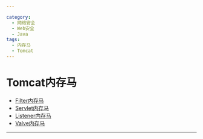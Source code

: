 ```yaml
---

category:
  - 网络安全
  - Web安全
  - Java
tags:
  - 内存马
  - Tomcat
---
```


# Tomcat内存马

- [Filter内存马](Filter内存马/servletContext-addFilter.md)
- [Servlet内存马](Servlet内存马/servletContext-addServlet.md)
- [Listener内存马](Listener内存马/index.md)
- [Valve内存马](Valve内存马/index.md)

---

